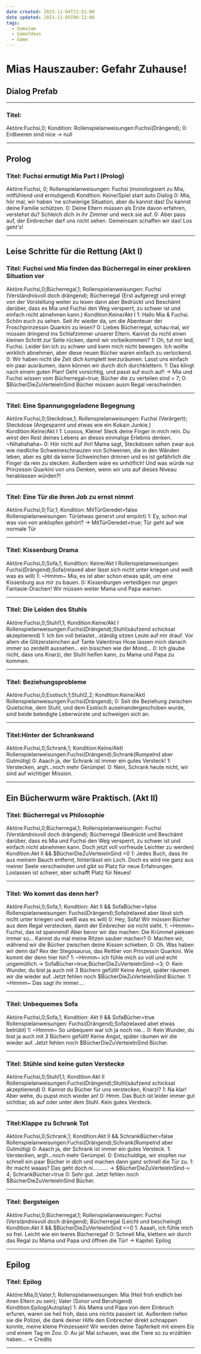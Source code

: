 ```yaml
---
date created: 2023-11-04T21:51:00
date updated: 2023-11-05T00:12:00
tags:
  - GameJam
  - GameIdeas
  - Game
---
```

# Mias Hauszauber: Gefahr Zuhause!
## Dialog Prefab
---
### Titel:
Aktöre:Fuchsi,0;
Kondition:
Rollenspielanweisungen:Fuchsi(Drängend);
0: Erdbeeren sind nice -> null

---
## Prolog
### Titel: Fuchsi ermutigt Mia Part I (Prolog)
Aktöre:Fuchsi, 0;
Rollenspielanweisungen: Fuchsi (monologisiert zu Mia, mitfühlend und ermutigend)
Kondition: Keine/Spiel start auto Dialog
0: Mia, hör mal, wir haben 'ne schwierige Situation, aber du kannst das! Du kannst deine Familie schützen.
0: Deine Eltern müssen als Erste davon erfahren, verstehst du? Schleich dich in ihr Zimmer und weck sie auf.
0: Aber pass auf, der Einbrecher darf uns nicht sehen. Gemeinsam schaffen wir das! Los geht's!

---
## Leise Schritte für die Rettung (Akt I)
### Titel: Fuchsi und Mia finden das Bücherregal in einer prekären Situation vor 
Aktöre:Fuchsi,0;Bücherregal,1;
Rollenspielanweisungen: Fuchsi (Verständnisvoll doch drängend); Bücherregal (Erst aufgeregt und erregt von der Vorstellung weiter zu lesen dann aber Bedrückt und Beschämt darüber, dass es Mia und Fuchsi den Weg versperrt, zu schwer ist und einfach nicht abnehmen kann.)
Kondition:Keine/Akt I
1: Hallo Mia & Fuchsi. Schön euch zu sehen. Seit ihr wieder da, um die Abenteuer der Froschprinzessin Quarkini zu lesen?
0: Liebes Bücherregal, schau mal, wir müssen dringend ins Schlafzimmer unserer Eltern. Kannst du nicht einen kleinen Schritt zur Seite rücken, damit wir vorbeikommen?
1: Oh, tut mir leid, Fuchsi. Leider bin ich zu schwer und kann mich nicht bewegen. Ich wollte wirklich abnehmen, aber diese neuen Bücher waren einfach zu verlockend.
0: Wir haben nicht die Zeit dich komplett leerzuräumen. Lasst uns einfach ein paar ausräumen, dann können wir durch dich durchklettern.
1: Das klingt nach einem guten Plan! Geht vorsichtig, und passt auf euch auf! -> Mia und Fuchsi wissen vom Bücherregal=true; Bücher die zu verteilen sind = 7;
0: $BücherDieZuVerteielnSind Bücher müssen ausm Regal verschwinden.

---

### Titel: Eine Spannungsgeladene Begegnung
Aktöre:Fuchsi,0;Steckdose,1;
Rollenspielanweisungen: Fuchsi (Verärgert); Steckdose (Angespannt und etwas wie ein Kokain Junkie.)
Kondition:Keine/Akt I
1: Loooos, Kleine! Steck deine Finger in mich rein. Du wirst den Rest deines Lebens an dieses einmalige Erlebnis denken. ~Nihahahaha~
0: Hör nicht auf ihn! Mama sagt, Steckdosen sehen zwar aus wie niedliche Schweineschnauzen von Schweinen, die in den Wänden leben, aber es gibt da keine Schweinchen drinnen und es ist gefährlich die Finger da rein zu stecken. Außerdem wäre es unhöflich! Und was würde nur Prinzessin Quarkini von uns Denken, wenn wir uns auf dieses Niveau herablassen würden?!

---

### Titel: Eine Tür die ihren Job zu ernst nimmt
Aktöre:Fuchsi,0;Tür,1;
Kondition: MitTürGeredet=false
Rollenspielanweisungen: Tür(etwas genervt und empört)
1: Ey, schon mal was von von anklopfen gehört? -> MitTürGeredet=true; Tür geht auf wie normale Tür

---

### Titel: Kissenburg Drama
Aktöre:Fuchsi,0;Sofa,1;
Kondition: Keine/Akt I
Rollenspielanweisungen: Fuchsi(Drängend);Sofa(relaxed aber lässt sich nicht unter kriegen und weiß was es will)
1: ~Hmmm~ Mia, es ist aber schon etwas spät, um eine Kissenburg aus mir zu bauen.
0: Kissenburgen verteidigen nur gegen Fantasie-Drachen! Wir müssen weiter Mama und Papa warnen.

---

### Titel: Die Leiden des Stuhls
Aktöre:Fuchsi,0;Stuhl1,1;
Kondition:Keine/Akt I
Rollenspielanweisungen:Fuchsi(Drängend);Stuhl(säufzend schicksal akzeptierend)
1: Ich bin voll belastet...ständig sitzen Leute auf mir drauf. Vor allem die Glitzersteinchen auf Tante Valentinas Hose lassen mich danach immer so zerdellt aussehen... ein bisschen wie der Mond...
0: Ich glaube nicht, dass uns Knarzi, der Stuhl helfen kann, zu Mama und Papa zu kommen.

---
### Titel: Beziehungsprobleme
Aktöre:Fuchsi,0;Esstisch,1;Stuhl2,2;
Kondition:Keine/AktI
Rollenspielanweisungen:Fuchsi(Drängend);
0: Seit die Beziehung zwischen Quietschie, dem Stuhl, und dem Esstisch auseinandergeschoben wurde, sind beide beleidigte Leberwürste und schweigen sich an.

---

### Titel:Hinter der Schrankwand
Aktöre:Fuchsi,0;Schrank,1;
Kondition:Keine/AktI
Rollenspielanweisungen:Fuchsi(Drängend);Schrank(Rumpelnd aber Gutmütig)
0: Aaach ja, der Schrank ist immer ein gutes Versteck!
1: Verstecken, argh...noch mehr Gerümpel.
0: Nein, Schrank heute nicht, wir sind auf wichtiger Mission.

---
## Ein Bücherwurm wäre Praktisch. (Akt II)

### Titel: Bücherregal vs Philosophie
Aktöre:Fuchsi,0;Bücherregal,1;
Rollenspielanweisungen: Fuchsi (Verständnisvoll doch drängend); Bücherregal (Bedrückt und Beschämt darüber, dass es Mia und Fuchsi den Weg versperrt, zu schwer ist und einfach nicht abnehmen kann. Doch jetzt voll vorfreude Leichter zu werden)
Kondition:Akt II && $BücherDieZuVerteielnSind >0
1: Jedes Buch, dass ihr aus meinem Bauch entfernt, hinterlässt ein Loch. Doch es wird nie ganz aus meiner Seele verschwinden und gibt so Platz für neue Erfahrungen. Loslassen ist schwer, aber schafft Platz für Neues!

---

### Titel: Wo kommt das denn her?
Aktöre:Fuchsi,0;Sofa,1;
Kondition: Akt II && SofaBücher=false
Rollenspielanweisungen: Fuchsi(Drängend);Sofa(relaxed aber lässt sich nicht unter kriegen und weiß was es will)
0: Hey, Sofa! Wir müssen Bücher aus dem Regal verstecken, damit der Einbrecher sie nicht sieht.
1: ~Hmmm~ Fuchsi, das ist spannend! Aber bevor wir das machen: Die Krümmel pieksen immer so... Kannst du mal meine Ritzen sauber machen?
0: Machen wir, während wir die Bücher zwischen deine Kissen schieben.
0: Oh. Was haben wir denn da? Rex der Stegosaurus, das Reittier von Prinzessin Quarkini. Wie kommt der denn hier hin?
1: ~Hmmm~ ich fühle mich so voll und echt ungemütlich.-> SofaBücher=true;BücherDieZuVerteielnSind-=3;
0: Kein Wunder, du bist ja auch mit 3 Büchern gefüllt! Keine Angst, später räumen wir die wieder auf. Jetzt fehlen noch $BücherDieZuVerteielnSind Bücher.
1: ~Hmmm~ Das sagt ihr immer.... 

---

### Titel: Unbequemes Sofa
Aktöre:Fuchsi,0;Sofa,1;
Kondition: Akt II && SofaBücher=true
Rollenspielanweisungen: Fuchsi(Drängend);Sofa(relaxed abet etwas betrübt)
1: ~Hmmm~ So unbequem war ich ja noch nie...
0: Kein Wunder, du bist ja auch mit 3 Büchern gefüllt! Keine Angst, später räumen wir die wieder auf. Jetzt fehlen noch $BücherDieZuVerteielnSind Bücher.

---

### Titel: Stühle sind keine guten Verstecke
Aktöre:Fuchsi,0;Stuhl1,1;
Kondition:Akt II
Rollenspielanweisungen:Fuchsi(Drängend);Stuhl(säufzend schicksal akzeptierend)
0: Kannst du Bücher für uns verstecken, Knarzi?
1: Na klar! Aber wehe, du pupst mich wieder an!
0: Hmm. Das Buch ist leider immer gut sichtbar, ob auf oder unter dem Stuhl. Kein gutes Versteck.

---

### Titel:Klappe zu Schrank Tot
Aktöre:Fuchsi,0;Schrank,1;
Kondition:Akt II && SchrankBücher=false
Rollenspielanweisungen:Fuchsi(Drängend);Schrank(Rumpelnd aber Gutmütig)
0: Aaach ja, der Schrank ist immer ein gutes Versteck.
1: Verstecken, argh...noch mehr Gerümpel.
0: Entschuldige, wir stopfen nur schnell ein paar Bücher in dich und machen dann ganz schnell die Tür zu.
1: Ihr macht waaas? Das geht doch ni.......... -> $BücherDieZuVerteielnSind-= 4; SchrankBücher=true
0: Sehr gut. Jetzt fehlen noch $BücherDieZuVerteielnSind Bücher.

---

### Titel: Bergsteigen
Aktöre:Fuchsi,0;Bücherregal,1;
Rollenspielanweisungen: Fuchsi (Verständnisvoll doch drängend); Bücherregal (Leicht und beschwingt)
Kondition:Akt II && $BücherDieZuVerteielnSind <=0
1: Aaaah, ich fühle mich so frei. Leicht wie ein leeres Bücherregal!
0: Schnell Mia, klettern wir durch das Regal zu Mama und Papa und öffnen die Tür! -> Kapitel: Epilog

---

## Epilog
### Titel: Epilog
Aktöre:Mia,0;Vater,1;
Rollenspielanweisungen: Mia (Heil froh endlich bei ihren Eltern zu sein); Vater (Sonor und Beruhigend)
Kondition:Epilog(Autoplay)
1: Als Mama und Papa von dem Einbruch erfuren, waren sie heil froh, dass uns nichts passiert ist. Außerdem riefen sie die Polizei, die dank deiner Hilfe den Einbrecher direkt schnappen konnte, meine kleine Prinzessein! Wir werden deine Tapferkeit mit einem Eis und einem Tag im Zoo.
0: Au ja! Mal schauen, was die Tiere so zu erzählen haben... -> Credits

---
